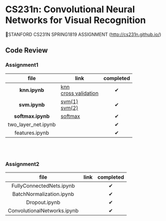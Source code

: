 # CS231n: Convolutional Neural Networks for Visual Recognition
📌STANFORD CS231N SPRING1819 ASSIGNMENT 
(http://cs231n.github.io/)
## Code Review
### Assignment1
file | link | completed 
:---:|---|:---:|
**knn.ipynb** | [knn](https://blog.naver.com/standonstage/221822954186)<br>[cross validation](https://blog.naver.com/standonstage/221824567966) | ✔ |
**svm.ipynb** | [svm(1)](https://blog.naver.com/standonstage/221825818176)<br>[svm(2)](https://blog.naver.com/standonstage/221826177943) | ✔ |
**softmax.ipynb** | [softmax](https://blog.naver.com/standonstage/221826177943) | ✔ |
two_layer_net.ipynb | | ✔ |
features.ipynb | | ✔ |

<br><br>
### Assignment2
file | link | completed
:---:|---|:---:|
FullyConnectedNets.ipynb | | ✔ |
BatchNormalization.ipynb | | ✔ |
Dropout.ipynb | | ✔ |
ConvolutionalNetworks.ipynb | | ✔ |

